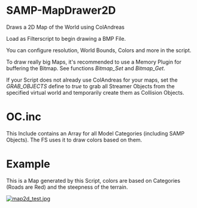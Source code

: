 # SAMP-MapDrawer2D
Draws a 2D Map of the World using ColAndreas

Load as Filterscript to begin drawing a BMP File.

You can configure resolution, World Bounds, Colors and more in the script.

To draw really big Maps, it's recommended to use a Memory Plugin for buffering the Bitmap.
See functions *Bitmap_Set* and *Bitmap_Get*.

If your Script does not already use ColAndreas for your maps, set the *GRAB_OBJECTS* define to *true* to grab all Streamer Objects from the specified virtual world and temporarily create them as Collision Objects.

# OC.inc

This Include contains an Array for all Model Categories (including SAMP Objects).
The FS uses it to draw colors based on them.


# Example

This is a Map generated by this Script, colors are based on Categories (Roads are Red) and the steepness of the terrain.

[![map2d_test.jpg](https://s1.postimg.org/303sykew33/map2d_test.jpg)](https://postimg.org/image/1x43noj27f/)
